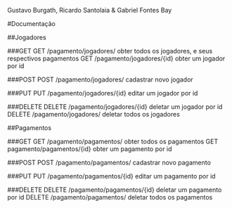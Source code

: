 Gustavo Burgath, Ricardo Santolaia & Gabriel Fontes Bay

#Documentação

##Jogadores

###GET
GET     /pagamento/jogadores/      obter todos os jogadores, e seus respectivos pagamentos
GET     /pagamento/jogadores/{id}  obter um jogador por id

###POST
POST    /pagamento/jogadores/      cadastrar novo jogador

###PUT
PUT     /pagamento/jogadores/{id}  editar um jogador por id

###DELETE
DELETE  /pagamento/jogadores/{id}  deletar um jogador por id
DELETE  /pagamento/jogadores/      deletar todos os jogadores

##Pagamentos

###GET
GET /pagamento/pagamentos/           obter todos os pagamentos
GET pagamento/pagamentos/{id}           obter um pagamento por id

###POST
POST /pagamento/pagamentos/            cadastrar novo pagamento

###PUT
PUT /pagamento/pagamentos/{id}             editar um pagamento por id 

###DELETE
DELETE /pagamento/pagamentos/{id}           deletar um pagamento por id
DELETE /pagamento/pagamentos/               deletar todos os pagamentos

